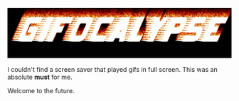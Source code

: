 ![Gifocalypse](https://raw.githubusercontent.com/supercrabtree/gifocalypse/master/coollogo.gif)

I couldn't find a screen saver that played gifs in full screen. This was an
absolute **must** for me.

Welcome to the future.

